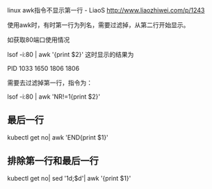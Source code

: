 linux awk指令不显示第一行 - LiaoS http://www.liaozhiwei.com/p/1243


使用awk时，有时第一行为列名，需要过滤掉，从第二行开始显示。

如获取80端口使用情况

lsof -i:80 | awk '{print $2}'
这时显示的结果为

PID
1033
1650
1806
1806

需要去过滤掉第一行，指令为：

lsof -i:80 | awk 'NR!=1{print $2}'

## 最后一行
kubectl get no| awk 'END{print $1}'
## 排除第一行和最后一行
kubectl get no| sed '1d;$d'| awk '{print $1}'